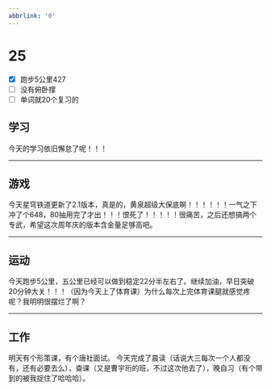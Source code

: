 ```yaml
---
abbrlink: '0'
---
```

# 25

- [x] 跑步5公里427
- [ ] 没有俯卧撑
- [ ] 单词就20个复习的

## 学习

今天的学习依旧懈怠了呢！！！
***

## 游戏

今天星穹铁道更新了2.1版本，真是的，黄泉超级大保底啊！！！！！！一气之下冲了个648，80抽用完了才出！！！恨死了！！！！！很痛苦，之后还想搞两个专武，希望这次周年庆的版本含金量足够高吧。
***

## 运动

今天跑步5公里，五公里已经可以做到稳定22分半左右了。继续加油，早日突破20分钟大关！！！（因为今天上了体育课）为什么每次上完体育课腿就感觉疼呢？我明明很摆烂了啊？
***

## 工作

明天有个形策课，有个唐社面试。
今天完成了晨读（话说大三每次一个人都没有，还有必要去么），查课（又是曹宇珩的班，不过这次他去了），晚自习（有个带到的被我捉住了哈哈哈）。

